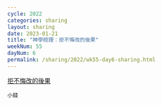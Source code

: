 ```yaml
---
cycle: 2022
categories: sharing
layout: sharing
date: 2023-01-21
title: "神學梳理：拒不悔改的後果"
weekNum: 55
dayNum: 6
permalink: /sharing/2022/wk55-day6-sharing.html
---
```


[拒不悔改的後果](https://eccseattle.github.io/media/sharing/2022/wk055/2023-01-21-bin.m4a)

`小錢`

